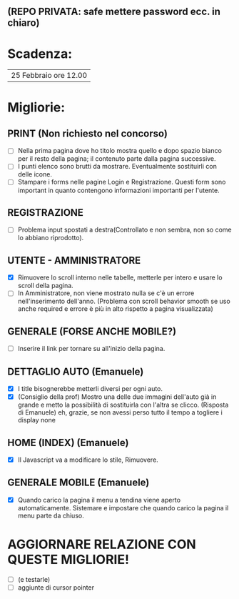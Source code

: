 ## (REPO PRIVATA: safe mettere password ecc. in chiaro)

# Scadenza:
<table><tr><td>25 Febbraio ore 12.00</td></tr></table>

# Migliorie:
## PRINT (Non richiesto nel concorso)
- [ ] Nella prima pagina dove ho titolo mostra quello e dopo spazio bianco per il resto della pagina; il contenuto parte dalla pagina successive.
- [ ] I punti elenco sono brutti da mostrare. Eventualmente sostituirli con delle icone.
- [ ] Stampare i forms nelle pagine Login e Registrazione. Questi form sono important in quanto contengono informazioni importanti per l'utente.

## REGISTRAZIONE
- [ ] Problema input spostati a destra(Controllato e non sembra, non so come lo abbiano riprodotto).

## UTENTE - AMMINISTRATORE
- [X] Rimuovere lo scroll interno nelle tabelle, metterle per intero e usare lo scroll della pagina.
- [ ] In Amministratore, non viene mostrato nulla se c'è un errore nell'inserimento dell'anno. (Problema con scroll behavior smooth se uso anche required e errore è più in alto rispetto a pagina visualizzata)

## GENERALE (FORSE ANCHE MOBILE?)
- [ ] Inserire il link per tornare su all'inizio della pagina.

## DETTAGLIO AUTO (Emanuele)
- [X] I title bisognerebbe metterli diversi per ogni auto.
- [X] (Consiglio della prof) Mostro una delle due immagini dell'auto già in grande e metto la possibilità di sostituirla con l'altra se clicco.
      (Risposta di Emanuele) eh, grazie, se non avessi perso tutto il tempo a togliere i display none

## HOME (INDEX) (Emanuele)
- [X] Il Javascript va a modificare lo stile, Rimuovere.

## GENERALE MOBILE (Emanuele)
- [X] Quando carico la pagina il menu a tendina viene aperto automaticamente. Sistemare e impostare che quando carico la pagina il menu parte da chiuso.

# AGGIORNARE RELAZIONE CON QUESTE MIGLIORIE!
- [ ] (e testarle)
- [ ] aggiunte di cursor pointer
